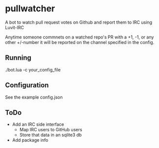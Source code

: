 pullwatcher
===========

A bot to watch pull request votes on Github and report them to IRC using Luvit-IRC

Anytime someone commnets on a watched repo's PR with a +1, -1, or any other +/-number it will be reported on the channel specified in the config.

Running
-------

./bot.lua -c your_config_file

Configuration
-------------

See the example config.json

ToDo
----

* Add an IRC side interface
  * Map IRC users to GitHub users
  * Store that data in an sqlite3 db
* Add package info
